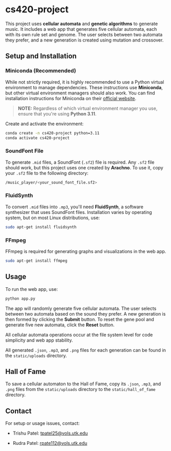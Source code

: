 # cs420-project

This project uses **cellular automata** and **genetic algorithms** to generate music. It includes a web app that generates five cellular automata, each with its own rule set and genome. The user selects between two automata they prefer, and a new generation is created using mutation and crossover.

## Setup and Installation

### Miniconda (Recommended)

While not strictly required, it is highly recommended to use a Python virtual environment to manage dependencies. These instructions use **Miniconda**, but other virtual environment managers should also work. You can find installation instructions for Miniconda on their [official website](https://www.anaconda.com/docs/getting-started/miniconda/main).

> **NOTE:** Regardless of which virtual environment manager you use, ensure that you're using **Python 3.11**.

Create and activate the environment:

```bash
conda create -n cs420-project python=3.11
conda activate cs420-project
```

### SoundFont File

To generate `.mid` files, a SoundFont (`.sf2`) file is required. Any `.sf2` file should work, but this project uses one created by **Arachno**. To use it, copy your `.sf2` file to the following directory:

```bash
/music_player/<your_sound_font_file.sf2>
```

### FluidSynth

To convert `.mid` files into `.mp3`, you'll need **FluidSynth**, a software synthesizer that uses SoundFont files. Installation varies by operating system, but on most Linux distributions, use:

```bash
sudo apt-get install fluidsynth
```

### FFmpeg

FFmpeg is required for generating graphs and visualizations in the web app.

```bash
sudo apt-get install ffmpeg
```

## Usage

To run the web app, use:

```bash
python app.py
```

The app will randomly generate five cellular automata. The user selects between two automata based on the sound they prefer. A new generation is then formed by clicking the **Submit** button. To reset the gene pool and generate five new automata, click the **Reset** button.

All cellular automata operations occur at the file system level for code simplicity and web app stability.

All generated `.json`, `.mp3`, and `.png` files for each generation can be found in the `static/uploads` directory.

## Hall of Fame

To save a cellular automaton to the Hall of Fame, copy its `.json`, `.mp3`, and `.png` files from the `static/uploads` directory to the `static/hall_of_fame` directory.

## Contact

For setup or usage issues, contact:

- Trishu Patel: <tpatel25@vols.utk.edu>

- Rudra Patel: <rpate112@vols.utk.edu>
